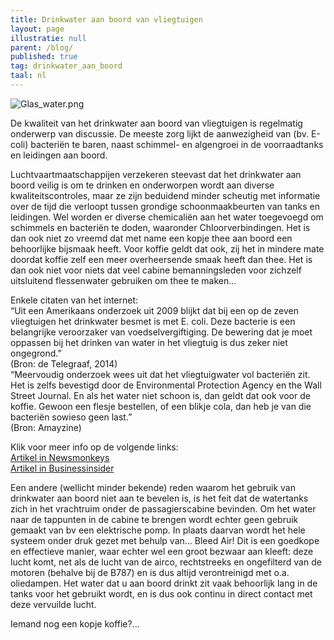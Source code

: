 ```yaml
---
title: Drinkwater aan boord van vliegtuigen
layout: page
illustratie: null
parent: /blog/
published: true
tag: drinkwater_aan_boord
taal: nl
---
```


![Glas_water.png]({{site.baseurl}}/assets/img/Glas_water.png)  

De kwaliteit van het drinkwater aan boord van vliegtuigen is regelmatig onderwerp van discussie. De meeste zorg lijkt de aanwezigheid van (bv. E-coli) bacteriën te baren, naast schimmel- en algengroei in de voorraadtanks en leidingen aan boord.   

Luchtvaartmaatschappijen verzekeren steevast dat het drinkwater aan boord veilig is om te drinken en onderworpen wordt aan diverse kwaliteitscontroles, maar ze zijn beduidend minder scheutig met informatie over de tijd die verloopt tussen grondige schoonmaakbeurten van tanks en leidingen. Wel worden er diverse chemicaliën aan het water toegevoegd om schimmels en bacteriën te doden, waaronder Chloorverbindingen. Het is dan ook niet zo vreemd dat met name een kopje thee aan boord een behoorlijke bijsmaak heeft. Voor koffie geldt dat ook, zij het in mindere mate doordat koffie zelf een meer overheersende smaak heeft dan thee. Het is dan ook niet voor niets dat veel cabine bemanningsleden voor zichzelf uitsluitend flessenwater gebruiken om thee te maken...  

Enkele citaten van het internet:  
“Uit een Amerikaans onderzoek uit 2009 blijkt dat bij een op de zeven vliegtuigen het drinkwater besmet is met E. coli. Deze bacterie is een belangrijke veroorzaker van voedselvergiftiging. De bewering dat je moet oppassen bij het drinken van water in het vliegtuig is dus zeker niet ongegrond.”  
(Bron: de Telegraaf, 2014)  
“Meervoudig onderzoek wees uit dat het vliegtuigwater vol bacteriën zit. Het is zelfs bevestigd door de Environmental Protection Agency en the Wall Street Journal. En als het water niet schoon is, dan geldt dat ook voor de koffie. Gewoon een flesje bestellen, of een blikje cola, dan heb je van die bacteriën sowieso geen last.”  
(Bron: Amayzine)  

Klik voor meer info op de volgende links:  
[Artikel in Newsmonkeys](http://newsmonkey.be/article/24652)  
[Artikel in Businessinsider](http://www.businessinsider.com/airplane-tap-water-tainted-epa-faa-fda-flight-attendants-avoid-study-video-2017-2?international=true&r=US&IR=T)  

Een andere (wellicht minder bekende) reden waarom het gebruik van drinkwater aan boord niet aan te bevelen is, is het feit dat de watertanks zich in het vrachtruim onder de passagierscabine bevinden. Om het water naar de tappunten in de cabine te brengen wordt echter geen gebruik gemaakt van bv een elektrische pomp. In plaats daarvan wordt het hele systeem onder druk gezet met behulp van... Bleed Air! Dit is een goedkope en effectieve manier, waar echter wel een groot bezwaar aan kleeft: deze lucht komt, net als de lucht van de airco, rechtstreeks en ongefilterd van de motoren (behalve bij de B787) en is dus altijd verontreinigd met o.a. oliedampen. Het water dat u aan boord drinkt zit vaak behoorlijk lang in de tanks voor het gebruikt wordt, en is dus ook continu in direct contact met deze vervuilde lucht.  

Iemand nog een kopje koffie?...
